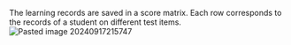 The learning records are saved in a score matrix. Each row corresponds to the records of a student on different test items.
![Pasted image 20240917215747](https://github.com/user-attachments/assets/dc942e40-9f3e-4ad6-b52c-293260ad4b6c)

